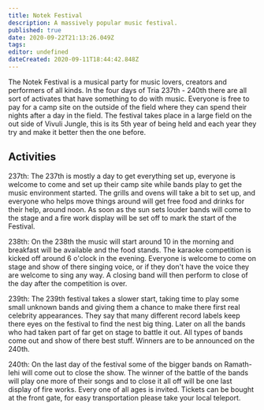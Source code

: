 ```yaml
---
title: Notek Festival
description: A massively popular music festival.
published: true
date: 2020-09-22T21:13:26.049Z
tags: 
editor: undefined
dateCreated: 2020-09-11T18:44:42.848Z
---
```


The Notek Festival is a musical party for music lovers, creators and performers of all kinds. In the four days of Tria 237th - 240th there are all sort of activates that have something to do with music. Everyone is free to pay for a camp site on the outside of the field where they can spend their nights after a day in the field. The festival takes place in a large field on the out side of Vivuli Jungle, this is its 5th year of being held and each year they try and make it better then the one before.

## Activities

237th: The 237th is mostly a day to get everything set up, everyone is welcome to come and set up their camp site while bands play to get the music environment started. The grills and ovens will take a bit to set up, and everyone who helps move things around will get free food and drinks for their help, around noon. As soon as the sun sets louder bands will come to the stage and a fire work display will be set off to mark the start of the Festival.

238th: On the 238th the music will start around 10 in the morning and breakfast will be available and the food stands. The karaoke competition is kicked off around 6 o'clock in the evening. Everyone is welcome to come on stage and show of there singing voice, or if they don't have the voice they are welcome to sing any way. A closing band will then perform to close of the day after the competition is over.

239th: The 239th festival takes a slower start, taking time to play some small unknown bands and giving them a chance to make there first real celebrity appearances. They say that many different record labels keep there eyes on the festival to find the nest big thing. Later on all the bands who had taken part of far get on stage to battle it out. All types of bands come out and show of there best stuff. Winners are to be announced on the 240th.

240th: On the last day of the festival some of the bigger bands on Ramath-lehi will come out to close the show. The winner of the battle of the bands will play one more of their songs and to close it all off will be one last display of fire works. Every one of all ages is invited. Tickets can be bought at the front gate, for easy transportation please take your local teleport.